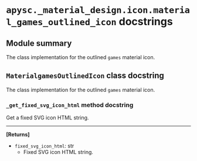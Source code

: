 # `apysc._material_design.icon.material_games_outlined_icon` docstrings

## Module summary

The class implementation for the outlined `games` material icon.

## `MaterialgamesOutlinedIcon` class docstring

The class implementation for the outlined `games` material icon.

### `_get_fixed_svg_icon_html` method docstring

Get a fixed SVG icon HTML string.<hr>

**[Returns]**

- `fixed_svg_icon_html`: str
  - Fixed SVG icon HTML string.